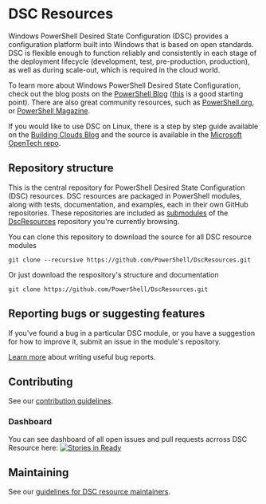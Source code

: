 # DSC Resources

Windows PowerShell Desired State Configuration (DSC) provides a configuration platform built into Windows that is based on open standards. 
DSC is flexible enough to function reliably and consistently in each stage of the deployment lifecycle (development, test, pre-production, production), as well as during scale-out, which is required in the cloud world. 

To learn more about Windows PowerShell Desired State Configuration, check out the blog posts on the [PowerShell Blog](http://blogs.msdn.com/b/powershell/) ([this](http://blogs.msdn.com/b/powershell/archive/2013/11/01/configuration-in-a-devops-world-windows-powershell-desired-state-configuration.aspx) is a good starting point).
There are also great community resources, such as [PowerShell.org](http://powershell.org/wp/tag/dsc/), or [PowerShell Magazine](http://www.powershellmagazine.com/tag/dsc/).

If you would like to use DSC on Linux, there is a step by step guide available on the [Building Clouds Blog](http://blogs.technet.com/b/privatecloud/archive/2014/05/19/powershell-dsc-for-linux-step-by-step.aspx) and the source is available in the [Microsoft OpenTech repo](https://github.com/MSFTOSSMgmt/WPSDSCLinux).

## Repository structure
This is the central repository for PowerShell Desired State Configuration (DSC) resources.
DSC resources are packaged in PowerShell modules, along with tests, documentation, and examples, each in their own GitHub repositories. 
These repositories are included as [submodules](http://git-scm.com/docs/git-submodule) of the [DscResources](https://github.com/powershell/DscResources) repository you're currently browsing. 

You can clone this repository to download the source for all DSC resource modules 

```
git clone --recursive https://github.com/PowerShell/DscResources.git
```

Or just download the respository's structure and documentation
```
git clone https://github.com/PowerShell/DscResources.git
```

## Reporting bugs or suggesting features
If you've found a bug in a particular DSC module, or you have a suggestion for how to improve it, submit an issue in the module's repository. 

[Learn more](http://www.joelonsoftware.com/articles/fog0000000029.html) about writing useful bug reports.

## Contributing

See our [contribution guidelines](CONTRIBUTING.md).

### Dashboard
You can see dashboard of all open issues and pull requests acrross DSC Resource here: [![Stories in Ready](https://badge.waffle.io/powershell/dscresources.png?label=ready&title=Ready)](https://waffle.io/powershell/dscresources) 

## Maintaining

See our [guidelines for DSC resource maintainers](Maintainers.md).
